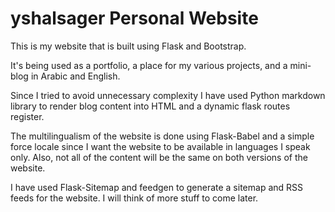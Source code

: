 # yshalsager Personal Website

This is my website that is built using Flask and Bootstrap.

It's being used as a portfolio, a place for my various projects, and a mini-blog in Arabic and English.

Since I tried to avoid unnecessary complexity I have used Python markdown library to render blog content into HTML and a dynamic flask routes register.

The multilingualism of the website is done using Flask-Babel and a simple force locale since I want the website to be available in languages I speak only. Also, not all of the content will be the same on both versions of the website.

I have used Flask-Sitemap and feedgen to generate a sitemap and RSS feeds for the website. I will think of more stuff to come later.
